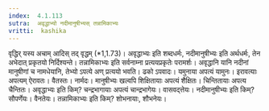 ```yaml
---
index:  4.1.113
sutra:  अवृद्धाभ्यो नदीमानुषीभ्यस् तन्नामिकाभ्यः
vritti:  kashika 
---
```


वृद्धिर् यस्य अचाम् आदिस् तद् वृद्धम् (*1,1.73)। अवृद्धाभ्यः इति शब्दधर्मः, नदीमानुषीभ्यः इति अर्थधर्मः, तेन अभेदात् प्रकृतयो निर्दिश्यन्ते। तन्नामिकाभ्यः इति सर्वनाम्ना प्रत्ययप्रकृतेः परामर्शः। अवृद्धानि यानि नदीनां मानुषीणां च नामधेयानि, तेभ्यो ऽपत्ये अण् प्रत्ययो भवति। ढको ऽपवादः। यमुनाया अपत्यं यामुनः। इरावत्याः अपत्यम् ऐरावतः। वैतस्तः। नार्मदः। मानुषीभ्यः खल्वपि शिक्षितायाः अपत्यं शैक्षितः। चिन्तितायाः अपत्य चैन्तितः। अवृद्धाभ्यः इति किम्? चन्द्रभागायाः अपत्यं चान्द्रभागेयः। वासवद्त्तेयः। नदीमानुषीभ्यः इति किम्? सौपर्णेयः। वैनतेयः। तन्नामिकाभ्यः इति किम्? शोभनायाः, शौभनेयः।

